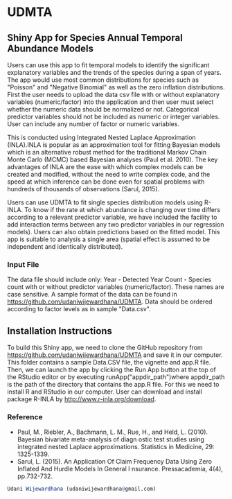 # UDMTA

## Shiny App for Species Annual Temporal Abundance Models 

Users can use this app to fit temporal models to identify the significant explanatory variables and the trends of the species during a span of years. The app would use most common distributions for species such as "Poisson" and "Negative Binomial" as well as the zero inflation distributions. First the user needs to upload the data csv file with or without explanatory variables (numeric/factor) into the application and then user must select whether the numeric data should be normalized or not. Categorical predictor variables should not be included as numeric or integer variables. User can include any number of factor or numeric variables.

This is conducted using Integrated Nested Laplace Approximation (INLA).INLA is popular as an approximation tool for fitting Bayesian models which is an alternative robust method for the traditional Markov Chain Monte Carlo (MCMC) based Bayesian analyses (Paul et al. 2010). The key advantages of INLA are the ease with which complex models can be created and modified, without the need to write complex code, and the speed at which inference can be done even for spatial problems with hundreds of thousands of observations (Sarul, 2015).

Users can use UDMTA to fit single species distribution models using R-INLA. To know if the rate at which abundance is changing over time differs according to a relevant predictor variable, we have included the facility to add interaction terms between any two predictor variables in our regression models). Users can also obtain predictions based on the fitted model. This app is suitable to analysis a single area (spatial effect is assumed to be independent and identically distributed). 

### Input File

The data file should include only:
  Year - Detected Year
  Count - Species count
with or without predictor variables (numeric/factor). These names are case sensitive. A sample format of the data can be found in https://github.com/udaniwijewardhana/UDMTA.
Data should be ordered according to factor levels as in sample "Data.csv".

## Installation Instructions

To build this Shiny app, we need to clone the GitHub repository from https://github.com/udaniwijewardhana/UDMTA and save it in our computer. This folder contains a sample Data.CSV file, the vignette and app.R file. Then, we can launch the app by clicking the Run App button at the top of the RStudio editor or by executing runApp("appdir_path")where appdir_path is the path of the directory that contains the app.R file. For this we need to install R and RStudio in our computer. User can download and install package R-INLA by  http://www.r-inla.org/download. 

### Reference

- Paul, M., Riebler, A., Bachmann, L. M., Rue, H., and Held, L. (2010). Bayesian bivariate meta-analysis of diagn ostic test studies using integrated nested Laplace approximations. Statistics in Medicine, 29: 1325-1339.
- Sarul, L. (2015). An Application Of Claim Frequency Data Using Zero Inflated And Hurdle Models In General I nsurance. Pressacademia, 4(4), pp.732-732.

```r
Udani Wijewardhana (udaniwijewardhana@gmail.com)
```

